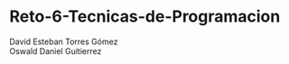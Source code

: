 # Reto-6-Tecnicas-de-Programacion</br>
David Esteban Torres Gómez</br>
Oswald Daniel Guitierrez</br>
